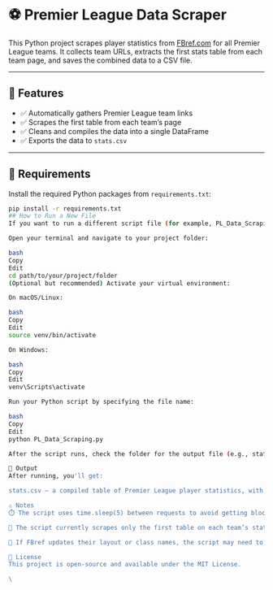# ⚽ Premier League Data Scraper

This Python project scrapes player statistics from [FBref.com](https://fbref.com/en/comps/9/Premier-League-Stats) for all Premier League teams. It collects team URLs, extracts the first stats table from each team page, and saves the combined data to a CSV file.

---

## 🚀 Features

- ✅ Automatically gathers Premier League team links
- ✅ Scrapes the first table from each team’s page
- ✅ Cleans and compiles the data into a single DataFrame
- ✅ Exports the data to `stats.csv`

---

## 🧰 Requirements

Install the required Python packages from `requirements.txt`:

```bash
pip install -r requirements.txt
## How to Run a New File
If you want to run a different script file (for example, PL_Data_Scraping.py), follow these steps:

Open your terminal and navigate to your project folder:

bash
Copy
Edit
cd path/to/your/project/folder
(Optional but recommended) Activate your virtual environment:

On macOS/Linux:

bash
Copy
Edit
source venv/bin/activate

On Windows:

bash
Copy
Edit
venv\Scripts\activate

Run your Python script by specifying the file name:

bash
Copy
Edit
python PL_Data_Scraping.py

After the script runs, check the folder for the output file (e.g., stats.csv).

📁 Output
After running, you'll get:

stats.csv — a compiled table of Premier League player statistics, with each row labeled by team.

⚠️ Notes
⏱️ The script uses time.sleep(5) between requests to avoid getting blocked.

🧹 The script currently scrapes only the first table on each team’s stats page.

🔄 If FBref updates their layout or class names, the script may need to be updated.

📜 License
This project is open-source and available under the MIT License.

\

